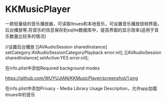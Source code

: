 # KKMusicPlayer
一款轻量级的音乐播放器，可读取itnues和本地音乐，可设置音乐播放锁频界面，后台播放等,将音乐的信息保存到sqlite数据库中，提高界面的显示效率(适用于音乐数量比较多的情况)



//设置后台播放
[[AVAudioSession sharedInstance] setCategory:AVAudioSessionCategoryPlayback error:nil];
[[AVAudioSession sharedInstance] setActive:YES error:nil];

在info.plist中添加Required background modes

https://github.com/WUYUJIAN/KKMusicPlayer/screenshot/1.png

在info.plist中添加Privacy - Media Library Usage Description，允许app加载itnues中的音乐


